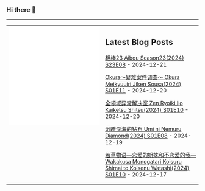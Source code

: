 ### Hi there 👋

<!--
**etng/etng** is a ✨ _special_ ✨ repository because its `README.md` (this file) appears on your GitHub profile.

Here are some ideas to get you started:

- 🔭 I’m currently working on ...
- 🌱 I’m currently learning ...
- 👯 I’m looking to collaborate on ...
- 🤔 I’m looking for help with ...
- 💬 Ask me about ...
- 📫 How to reach me: ...
- 😄 Pronouns: ...
- ⚡ Fun fact: ...
-->


---

<table>
<tr>
<td valign="top" width="50%">
<img src="metrics.svg" alt="Metric" />
</td>
<td valign="top" width="50%">

## Latest Blog Posts
<!-- blog start -->
[相棒23 Aibou Season23(2024) S23E08](http://www.fanxinzhui.com/rr/2593#S23E08) - 2024-12-21

[Okura～疑难案件调查～ Okura Meikyuuiri Jiken Sousa(2024) S01E11](http://www.fanxinzhui.com/rr/2591#S01E11) - 2024-12-20

[全领域异常解决室 Zen Ryoiki Ijo Kaiketsu Shitsu(2024) S01E10](http://www.fanxinzhui.com/rr/2588#S01E10) - 2024-12-20

[沉睡深海的钻石 Umi ni Nemuru Diamond(2024) S01E08](http://www.fanxinzhui.com/rr/2596#S01E08) - 2024-12-19

[若草物语—恋爱的姐妹和不恋爱的我— Wakakusa Monogatari Koisuru Shimai to Koisenu Watashi(2024) S01E10](http://www.fanxinzhui.com/rr/2585#S01E10) - 2024-12-17
<!-- blog end -->

</td></tr></table>

